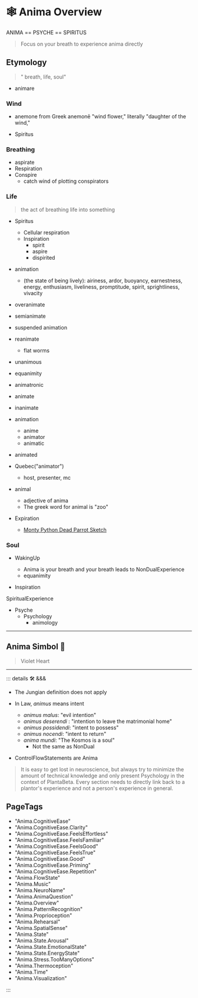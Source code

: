 # 🕸 <anima>Anima Overview </anima>

ANIMA == PSYCHE == SPIRITUS

> Focus on your breath to experience anima directly

## Etymology

> " breath, life, soul"

- animare

### <anima>Wind</anima>

- <anima>anemo</anima>ne from Greek anemonē "wind flower," literally "daughter of the wind,"

- Spiritus

### <anima>Breath</anima>ing

- aspirate
- Re<anima>spir</anima>ation
- Con<anima>spir</anima>e
    - catch <anima>wind</anima> of plotting con<anima>spir</anima>ators

### Life

> the act of breathing life into something

- Spiritus
    - Cellular respiration
    - In<anima>spir</anima>ation
        - <anima>spir</anima>it
        - a<anima>spir</anima>e
        - di<anima>spir</anima>ited

- <anima>anima</anima>tion
    - (the state of being lively): airiness, ardor, buoyancy, earnestness, energy, enthusiasm, liveliness, promptitude, spirit, sprightliness, vivacity

- over<anima>anima</anima>te
- semi<anima>anima</anima>te
- suspended <anima>anima</anima>tion
- re<anima>anima</anima>te
    - flat worms
- un<anima>animo</anima>us
- equ<anima>animi</anima>ty
- <anima>anima</anima>tronic
- <anima>anima</anima>te
- in<anima>anima</anima>te
- <anima>anima</anima>tion
    - <anima>anime</anima>
    - <anima>anima</anima>tor
    - <anima>anima</anima>tic
- <anima>anima</anima>ted
- Quebec("<anima>anima</anima>tor")
    - host, presenter, mc
- <anima>anima</anima>l
    - adjective of anima
    - The greek word for animal is "zoo"
- E<anima>xpir</anima>ation
    - [Monty Python Dead Parrot Sketch](https://youtu.be/4vuW6tQ0218?t=147)

### <anima>Soul</anima>

- WakingUp
    - Anima is your breath and your breath leads to NonDualExperience
    - equanimity

- In<anima>spir</anima>ation

<anima>Spir</anima>itualExperience

- Psyche
    - Psychology
        - animology

---

## <anima>Anima Simbol</anima> 💜

> Violet Heart

---

<!-- =================================================== -->
<!-- =================================================== -->
<!-- =================================================== -->
<!-- =================================================== -->
<!-- =================================================== -->
::: details 🛠 <dev>&&&</dev>

- The Jungian definition does not apply

- In Law, *animus* means intent
    - *animus malus*: "evil intention"
    - *animus deserendi* : "intention to leave the matrimonial home"
    - *animus possidendi*: "intent to possess"
    - *animus nocendi*: "intent to return"
    - *anima mundi*: "The Kosmos is a soul"
        - Not the same as NonDual

- ControlFlowStatements are Anima

> It is easy to get lost in neuroscience, but always try to minimize the amount of technical knowledge and only present Psychology in the context of PlantaBeta. Every section needs to directly link back to a plantor's experience and not a person's experience in general.

<h2>PageTags</h2>

- "Anima.CognitiveEase"
- "Anima.CognitiveEase.Clarity"
- "Anima.CognitiveEase.FeelsEffortless"
- "Anima.CognitiveEase.FeelsFamiliar"
- "Anima.CognitiveEase.FeelsGood"
- "Anima.CognitiveEase.FeelsTrue"
- "Anima.CognitiveEase.Good"
- "Anima.CognitiveEase.Priming"
- "Anima.CognitiveEase.Repetition"
- "Anima.FlowState"
- "Anima.Music"
- "Anima.NeuroName"
- "Anima.AnimaQuestion"
- "Anima.Overview"
- "Anima.PatternRecognition"
- "Anima.Proprioception"
- "Anima.Rehearsal"
- "Anima.SpatialSense"
- "Anima.State"
- "Anima.State.Arousal"
- "Anima.State.EmotionalState"
- "Anima.State.EnergyState"
- "Anima.Stress.TooManyOptions"
- "Anima.Thermoception"
- "Anima.Time"
- "Anima.Visualization"

:::
